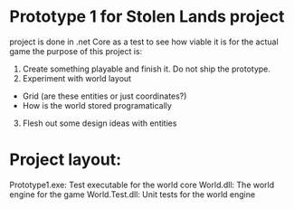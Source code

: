 ﻿# Prototype 1 for Stolen Lands project
project is done in .net Core as a test to see how viable it is for the actual game
the purpose of this project is:

1. Create something playable and finish it.  Do not ship the prototype.
2. Experiment with world layout
- Grid (are these entities or just coordinates?)
- How is the world stored programatically
3. Flesh out some design ideas with entities 
         
# Project layout:
Prototype1.exe: Test executable for the world core
World.dll:  The world engine for the game
World.Test.dll:  Unit tests for the world engine
